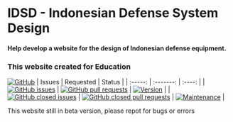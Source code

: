 # IDSD - Indonesian Defense System Design

#### Help develop a website for the design of Indonesian defense equipment.

### This website created for Education
[![GitHub](https://img.shields.io/github/license/albertputra/IDSD?color=c90e0e&label=License&logo=github&style=for-the-badge)](/LICENSE/)
| Issues | Requested | Status |
| :-----: | :-------: | :----: |
| [![GitHub issues](https://img.shields.io/github/issues/albertputra/IDSD?style=for-the-badge)](https://github.com/albertputra/IDSD/issues) | [![GitHub pull requests](https://img.shields.io/github/issues-pr/albertputra/IDSD?style=for-the-badge)](https://github.com/albertputra/IDSD/pulls) | [![Version](https://img.shields.io/badge/Version-Beta%20v0.1-2ea44f?style=for-the-badge&color=success)](/#/) |
| [![GitHub closed issues](https://img.shields.io/github/issues-closed/albertputra/IDSD?style=for-the-badge)](https://github.com/albertputra/IDSD/issues) | [![GitHub closed pull requests](https://img.shields.io/github/issues-pr-closed/albertputra/IDSD?style=for-the-badge)](https://github.com/albertputra/IDSD/pulls) | [![Maintenance](https://img.shields.io/maintenance/no/2023?style=for-the-badge&color=success)](/#/) |

This website still in beta version, please repot for bugs or errors
